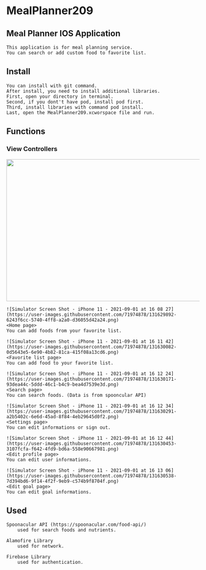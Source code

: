 # MealPlanner209
## Meal Planner IOS Application
    This application is for meal planning service.
    You can search or add custom food to favorite list.
    
## Install
    You can install with git command.
    After install, you need to install additional libraries.
    First, open your directory in terminal.
    Second, if you dont't have pod, install pod first.
    Third, install libraries with command pod install.
    Last, open the MealPlanner209.xcworspace file and run.

## Functions
### View Controllers
    
<img src="https://user-images.githubusercontent.com/71974878/131629764-cb24d4b8-7f0e-4926-bb03-73043b94a3b6.png"  width="700" height="370">
    <Sign in page>

    ![Simulator Screen Shot - iPhone 11 - 2021-09-01 at 16 08 27](https://user-images.githubusercontent.com/71974878/131629892-6243f6cc-5740-4ff8-a2a0-d36055d42a24.png)
    <Home page>
    You can add foods from your favorite list.
    
    ![Simulator Screen Shot - iPhone 11 - 2021-09-01 at 16 11 42](https://user-images.githubusercontent.com/71974878/131630082-0d5643e5-6e90-4b82-81ca-415f08a13cd6.png)
    <Favorite list page>
    You can add food to your favorite list.
    
    ![Simulator Screen Shot - iPhone 11 - 2021-09-01 at 16 12 24](https://user-images.githubusercontent.com/71974878/131630171-93dea44c-5ddd-46c1-b4c9-bea4d7539e3d.png)
    <Search page>
    You can search foods. (Data is from spooncular API)
    
    ![Simulator Screen Shot - iPhone 11 - 2021-09-01 at 16 12 34](https://user-images.githubusercontent.com/71974878/131630291-a2b5402c-6e6d-45ad-8f84-4eb29645d0f2.png)
    <Settings page>
    You can edit informations or sign out.
    
    ![Simulator Screen Shot - iPhone 11 - 2021-09-01 at 16 12 44](https://user-images.githubusercontent.com/71974878/131630453-3107fcfa-f642-4fd9-bd6a-558e90667981.png)
    <Edit profile page>
    You can edit user informations.
    
    ![Simulator Screen Shot - iPhone 11 - 2021-09-01 at 16 13 06](https://user-images.githubusercontent.com/71974878/131630538-7d394bd6-9f14-4f2f-9eb9-c574b9f8704f.png)
    <Edit goal page>
    You can edit goal informations.
    
## Used
    Spoonacular API (https://spoonacular.com/food-api/)
        used for search foods and nutrients.
    
    Alamofire Library
        used for network.
    
    Firebase Library
        used for authentication.
